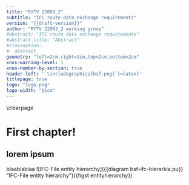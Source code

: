 ```yaml
---
title: "RYTV 22003_2"
subtitle: "IFC route data exchange requirements"
version: "{{draft-version}}"
author: "RYTV 22003_2 working group"
#abstract: "IFC route data exchange requirements"
#abstract-title: "Abstract"
#classoption:
#- abstract
geometry: "left=2cm,right=2cm,top=2cm,bottom=2cm"
xnos-warning-level: 1
xnos-number-by-section: true
header-left: '`\includegraphics{bsf.png}`{=latex}'
titlepage: true
logo: "logo.png"
logo-width: "11cm"
---
```

\clearpage

# First chapter!
## lorem ipsum
blaablablaa
![IFC-File entity hierarchy]({{diagram bsf-ifc-hierarkia.pu}} "IFC-File entity hierarchy"){{figst entityhierarchy}}
